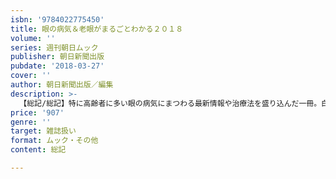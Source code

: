 ```yaml
---
isbn: '9784022775450'
title: 眼の病気＆老眼がまるごとわかる２０１８
volume: ''
series: 週刊朝日ムック
publisher: 朝日新聞出版
pubdate: '2018-03-27'
cover: ''
author: 朝日新聞出版／編集
description: >-
  【総記/総記】特に高齢者に多い眼の病気にまつわる最新情報や治療法を盛り込んだ一冊。白内障、緑内障、加齢黄斑変性などの病気から、老眼、眼精疲労、ドライアイなどの気になる症状までを網羅。眼をよくする生活習慣についての正しい情報や老眼鏡の選び方も紹介。
price: '907'
genre: ''
target: 雑誌扱い
format: ムック・その他
content: 総記

---
```

